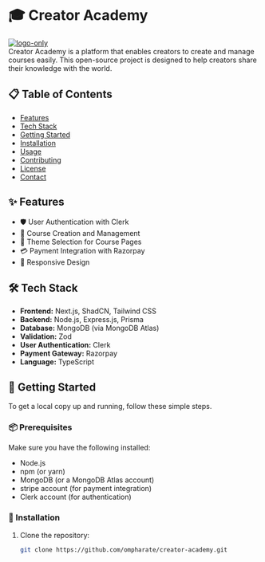 # 🎓 Creator Academy
<a href="https://imgbb.com/"><img src="https://i.ibb.co/cDDN8T9/logo-only.png" alt="logo-only" border="0"></a> <br>
Creator Academy is a platform that enables creators to create and manage courses easily. This open-source project is designed to help creators share their knowledge with the world. 

## 📋 Table of Contents

- [Features](#features)
- [Tech Stack](#tech-stack)
- [Getting Started](#getting-started)
- [Installation](#installation)
- [Usage](#usage)
- [Contributing](#contributing)
- [License](#license)
- [Contact](#contact)

## ✨ Features

- 🛡️ User Authentication with Clerk
- 📝 Course Creation and Management
- 🎨 Theme Selection for Course Pages
- 💳 Payment Integration with Razorpay
- 📱 Responsive Design

## 🛠️ Tech Stack

- **Frontend:** Next.js, ShadCN, Tailwind CSS
- **Backend:** Node.js, Express.js, Prisma
- **Database:** MongoDB (via MongoDB Atlas)
- **Validation:** Zod
- **User Authentication:** Clerk
- **Payment Gateway:** Razorpay
- **Language:** TypeScript

## 🚀 Getting Started

To get a local copy up and running, follow these simple steps.

### 📦 Prerequisites

Make sure you have the following installed:

- Node.js
- npm (or yarn)
- MongoDB (or a MongoDB Atlas account)
- stripe account (for payment integration)
- Clerk account (for authentication)

### 🔧 Installation

1. Clone the repository:
   ```bash
   git clone https://github.com/ompharate/creator-academy.git
